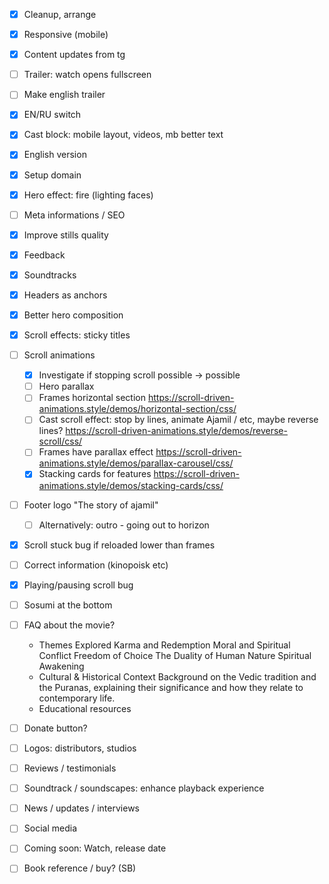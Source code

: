 * [x] Cleanup, arrange
* [x] Responsive (mobile)
* [x] Content updates from tg
* [ ] Trailer: watch opens fullscreen
* [ ] Make english trailer
* [x] EN/RU switch
* [x] Cast block: mobile layout, videos, mb better text
* [x] English version
* [x] Setup domain
* [x] Hero effect: fire (lighting faces)
* [ ] Meta informations / SEO
* [x] Improve stills quality
* [x] Feedback
* [x] Soundtracks
* [x] Headers as anchors
* [x] Better hero composition
* [x] Scroll effects: sticky titles
* [ ] Scroll animations
  * [x] Investigate if stopping scroll possible -> possible
  * [ ] Hero parallax
  * [ ] Frames horizontal section https://scroll-driven-animations.style/demos/horizontal-section/css/
  * [ ] Cast scroll effect: stop by lines, animate Ajamil / etc, maybe reverse lines? https://scroll-driven-animations.style/demos/reverse-scroll/css/
  * [ ] Frames have parallax effect https://scroll-driven-animations.style/demos/parallax-carousel/css/
  * [x] Stacking cards for features https://scroll-driven-animations.style/demos/stacking-cards/css/
* [ ] Footer logo "The story of ajamil"
  * [ ] Alternatively: outro - going out to horizon
* [x] Scroll stuck bug if reloaded lower than frames
* [ ] Correct information (kinopoisk etc)
* [x] Playing/pausing scroll bug
* [ ] Sosumi at the bottom
* [ ] FAQ about the movie?
  * Themes Explored
    Karma and Redemption
    Moral and Spiritual Conflict
    Freedom of Choice
    The Duality of Human Nature
    Spiritual Awakening
  * Cultural & Historical Context
    Background on the Vedic tradition and the Puranas, explaining their significance and how they relate to contemporary life.
  * Educational resources
* [ ] Donate button?

* [ ] Logos: distributors, studios

* [ ] Reviews / testimonials
* [ ] Soundtrack / soundscapes: enhance playback experience
* [ ] News / updates / interviews
* [ ] Social media
* [ ] Coming soon: Watch, release date
* [ ] Book reference / buy? (SB)
